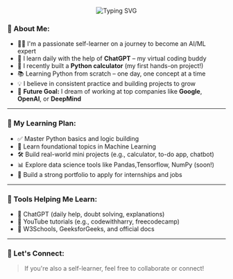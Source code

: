 <p align="center">
  <img src="https://readme-typing-svg.demolab.com?font=Fira+Code&duration=4000&pause=1000&color=F7F7F7&center=true&vCenter=true&width=435&lines=Hi%2C+I'm+Selflearnerc;Learning+AI+and+Python+Daily;With+a+Goal+to+Work+at+Google;Self-learning+with+ChatGPT" alt="Typing SVG" />
</p>


### 🧠 About Me:
- 🧑‍💻 I'm a passionate self-learner on a journey to become an AI/ML expert
- 🤖 I learn daily with the help of **ChatGPT** – my virtual coding buddy
- 📱 I recently built a **Python calculator** (my first hands-on project!)
- 📚 Learning Python from scratch – one day, one concept at a time
- 💡 I believe in consistent practice and building projects to grow
- 🚀 **Future Goal:** I dream of working at top companies like **Google**, **OpenAI**, or **DeepMind**

---

### 📅 My Learning Plan:
- ✅ Master Python basics and logic building
- 🧠 Learn foundational topics in Machine Learning
- 🛠 Build real-world mini projects (e.g., calculator, to-do app, chatbot)
- 📊 Explore data science tools like Pandas,Tensorflow, NumPy (soon!)
- 💼 Build a strong portfolio to apply for internships and jobs

---

### 🧰 Tools Helping Me Learn:
- 💬 ChatGPT (daily help, doubt solving, explanations)
- 🎥 YouTube tutorials (e.g., codewithharry, freecodecamp)
- 📘 W3Schools, GeeksforGeeks, and official docs

---

### 🤝 Let's Connect:
> If you're also a self-learner, feel free to collaborate or connect!


